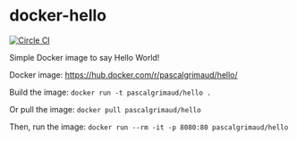 # docker-hello

[![Circle CI](https://circleci.com/gh/pascalgrimaud/docker-hello.svg?style=shield)](https://circleci.com/gh/pascalgrimaud/docker-hello)

Simple Docker image to say Hello World!

Docker image: https://hub.docker.com/r/pascalgrimaud/hello/

Build the image: `docker run -t pascalgrimaud/hello .`

Or pull the image: `docker pull pascalgrimaud/hello`

Then, run the image: `docker run --rm -it -p 8080:80 pascalgrimaud/hello`
